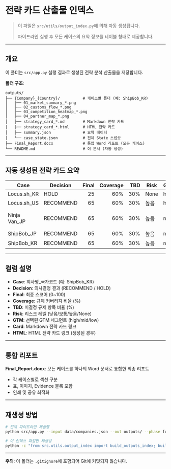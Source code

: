 # 전략 카드 산출물 인덱스

> 이 파일은 `src/utils/output_index.py`에 의해 자동 생성됩니다.
>
> 파이프라인 실행 후 모든 케이스의 요약 정보를 테이블 형태로 제공합니다.

---

## 개요

이 폴더는 `src/app.py` 실행 결과로 생성된 전략 분석 산출물을 저장합니다.

**폴더 구조**:
```
outputs/
├── {Company}_{Country}/          # 케이스별 폴더 (예: ShipBob_KR)
│   ├── 01_market_summary_*.png
│   ├── 02_customs_flow_*.png
│   ├── 03_competition_heatmap_*.png
│   ├── 04_partner_map_*.png
│   ├── strategy_card_*.md        # Markdown 전략 카드
│   ├── strategy_card_*.html      # HTML 전략 카드
│   ├── summary.json              # 요약 데이터
│   └── case_state.json           # 전체 State 스냅샷
├── Final_Report.docx             # 통합 Word 리포트 (모든 케이스)
└── README.md                     # 이 문서 (자동 생성)
```

---

## 자동 생성된 전략 카드 요약

| Case | Decision | Final | Coverage | TBD | Risk | GTM | Card | HTML |
|---|---|---:|---:|---:|---|---|---|---|
| Locus.sh_KR | HOLD | 25 | 60% | 30% | None | high | [Locus.sh_KR\strategy_card_Locus.sh_KR.md](Locus.sh_KR\strategy_card_Locus.sh_KR.md) |  |
| Locus.sh_US | RECOMMEND | 65 | 60% | 30% | 높음 | high | [Locus.sh_US\strategy_card_Locus.sh_US.md](Locus.sh_US\strategy_card_Locus.sh_US.md) | [Locus.sh_US\strategy_card_Locus.sh_US.html](Locus.sh_US\strategy_card_Locus.sh_US.html) |
| Ninja Van_JP | RECOMMEND | 65 | 60% | 30% | 높음 | mid | [Ninja Van_JP\strategy_card_Ninja Van_JP.md](Ninja Van_JP\strategy_card_Ninja Van_JP.md) | [Ninja Van_JP\strategy_card_Ninja Van_JP.html](Ninja Van_JP\strategy_card_Ninja Van_JP.html) |
| ShipBob_JP | RECOMMEND | 65 | 60% | 30% | 높음 | mid | [ShipBob_JP\strategy_card_ShipBob_JP.md](ShipBob_JP\strategy_card_ShipBob_JP.md) | [ShipBob_JP\strategy_card_ShipBob_JP.html](ShipBob_JP\strategy_card_ShipBob_JP.html) |
| ShipBob_KR | RECOMMEND | 65 | 60% | 30% | 높음 | mid | [ShipBob_KR\strategy_card_ShipBob_KR.md](ShipBob_KR\strategy_card_ShipBob_KR.md) | [ShipBob_KR\strategy_card_ShipBob_KR.html](ShipBob_KR\strategy_card_ShipBob_KR.html) |

---

## 컬럼 설명

- **Case**: 회사명_국가코드 (예: ShipBob_KR)
- **Decision**: 의사결정 결과 (RECOMMEND / HOLD)
- **Final**: 최종 스코어 (0~100)
- **Coverage**: 규제 커버리지 비율 (%)
- **TBD**: 미결정 규제 항목 비율 (%)
- **Risk**: 리스크 레벨 (낮음/보통/높음/None)
- **GTM**: 선택된 GTM 세그먼트 (high/mid/low)
- **Card**: Markdown 전략 카드 링크
- **HTML**: HTML 전략 카드 링크 (생성된 경우)

---

## 통합 리포트

**Final_Report.docx**: 모든 케이스를 하나의 Word 문서로 통합한 최종 리포트

- 각 케이스별로 섹션 구분
- 표, 이미지, Evidence 블록 포함
- 인쇄 및 공유 최적화

---

## 재생성 방법

```bash
# 전체 파이프라인 재실행
python src/app.py --input data/companies.json --out outputs/ --phase full

# 이 인덱스 파일만 재생성
python -c "from src.utils.output_index import build_outputs_index; build_outputs_index('outputs/')"
```

---

**주의**: 이 폴더는 `.gitignore`에 포함되어 Git에 커밋되지 않습니다.

